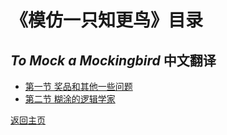 # 《模仿一只知更鸟》目录
## _To Mock a Mockingbird_ 中文翻译

- [第一节 奖品和其他一些问题](the-prize-and-other-puzzles)
- [第二节 糊涂的逻辑学家](the-absentminded-logician)

[返回主页](https://shane-xue.github.io/)

